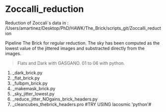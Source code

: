 # Zoccalli_reduction
Reduction of Zoccali´s data
in : /Users/amartinez/Desktop/PhD/HAWK/The_Brick/scripts_git/Zoccalli_reduction

Pipeline The Brick for regular reduction. The sky has been computed as the lowest value of the jittered images and substracted directly from the images. 

> Flats and Dark with GASGANO.
> 01 to 06 with python.

01. _dark_brick.py
02. _flat_brick.py
03. _fulbpm_brick.py
04. _makemask_brick.py
05. _sky_jitter_lowest.py
06. _reduce_jitter_NOgains_brick_headers.py
07. _cleancubes_thebrick_headers.pro #TRY USING lacosmic 'python'#

